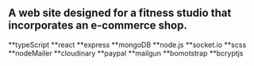 ## A web site designed for a fitness studio that incorporates an e-commerce shop.
**typeScript
**react
**express
**mongoDB
**node.js
**socket.io
**scss
**nodeMailer
**cloudinary
**paypal
**mailgun
**bomotstrap
**bcryptjs
